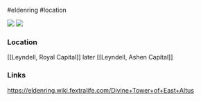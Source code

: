 #eldenring #location 

![](https://eldenring.wiki.fextralife.com/file/Elden-Ring/view-divine-tower-of-east-altus-01-elden-ring-wiki-600px.jpg) ![](https://eldenring.wiki.fextralife.com/file/Elden-Ring/divine_tower_of_east_altus_location_map_elden_ring_wiki_guide_300px.jpg)
### Location
[[Leyndell, Royal Capital]] later [[Leyndell, Ashen Capital]]
### Links
https://eldenring.wiki.fextralife.com/Divine+Tower+of+East+Altus